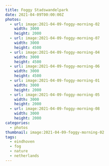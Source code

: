 ```yaml
---
title: Foggy Stadswandelpark
date: 2021-04-09T00:00:00Z
photos:
  - url: image:2021-04-09-foggy-morning-02
    width: 3000
    height: 2000
  - url: image:2021-04-09-foggy-morning-07
    width: 3000
    height: 4500
  - url: image:2021-04-09-foggy-morning-04
    width: 3000
    height: 4500
  - url: image:2021-04-09-foggy-morning-06
    width: 3000
    height: 4500
  - url: image:2021-04-09-foggy-morning-01
    width: 3000
    height: 2000
  - url: image:2021-04-09-foggy-morning-05
    width: 3000
    height: 2000
  - url: image:2021-04-09-foggy-morning-08
    width: 3000
    height: 2000
categories:
  - photos
thumbnail: image:2021-04-09-foggy-morning-02
tags:
  - eindhoven
  - fog
  - nature
  - netherlands
---
```


<style>
.fg-2021-04-09-foggy-eindhoven {
  grid-template-columns: repeat(6, 1fr);
  grid-template-areas:
    "z z z z z z"
    "a a b b c c"
    "d d d d d d"
    "e e e f f f";
}

.fg-2021-04-09-foggy-eindhoven > *:nth-child(1) { grid-area: z; }
.fg-2021-04-09-foggy-eindhoven > *:nth-child(2) { grid-area: a; }
.fg-2021-04-09-foggy-eindhoven > *:nth-child(3) { grid-area: b; }
.fg-2021-04-09-foggy-eindhoven > *:nth-child(4) { grid-area: c; }
.fg-2021-04-09-foggy-eindhoven > *:nth-child(5) { grid-area: d; }
.fg-2021-04-09-foggy-eindhoven > *:nth-child(6) { grid-area: e; }
.fg-2021-04-09-foggy-eindhoven > *:nth-child(7) { grid-area: f; }
</style>
